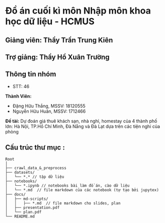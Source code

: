 # Đồ án cuối kì môn Nhập môn khoa học dữ liệu - HCMUS
## Giảng viên: Thầy Trần Trung Kiên
## Trợ giảng: Thầy Hồ Xuân Trường

## Thông tin nhóm
- STT: 46

**Thành Viên:**
- Đặng Hữu Thắng,   MSSV: 18120555
- Nguyễn Hữu Huân,  MSSV: 1712466

**Đề tài:** Dự đoán giá thuê khách sạn, nhà nghỉ, homestay của 4 thành phố lớn: Hà Nội, TP.Hồ Chí Minh, Đà Nẵng và Đà Lạt dựa trên các tiện nghi của phòng

## Cấu trúc thư mục :
```
Root
│
├── crawl_data_&_preprocess
├── datasets/
│   └── *.* // tập dữ liệu
├── notebooks/
│   └── *.ipynb // notebooks bài làm đồ án, cào dữ liệu
│   └── *.md  // file markdown của các notebook (tự tạo bởi jupytex)
├── docs/
│   ├── md-scripts/
│   │   ├── *.md  // file markdown cho slides, plan 
│   ├── presentation.pdf
│   └── plan.pdf
└── README.md
```
